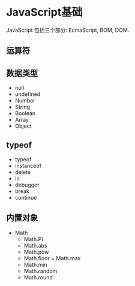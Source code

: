 # JavaScript基础

JavaScript 包括三个部分: EcmaScript, BOM, DOM.

## 运算符

## 数据类型

- null
- undefined
- Number
- String
- Boolean
- Array
- Object

## typeof

- typeof
- instanceof
- delete
- in
- debugger
- break
- continue

## 内置对象

- Math
  - Math.PI
  - Math.abs
  - Math.pow
  - Math.floor
  = Math.max
  - Math.min
  - Math.random
  - Math.round